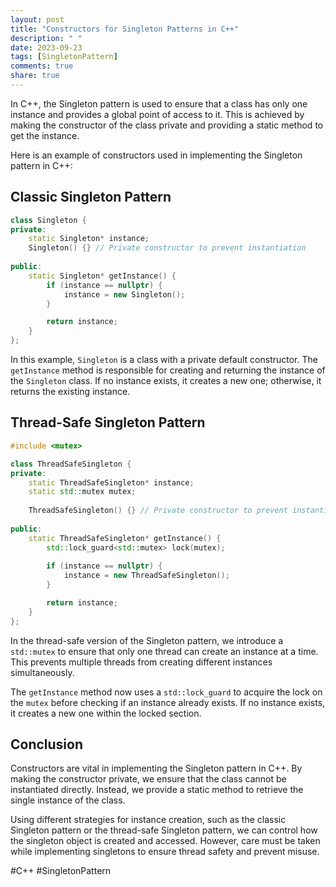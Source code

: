 ```yaml
---
layout: post
title: "Constructors for Singleton Patterns in C++"
description: " "
date: 2023-09-23
tags: [SingletonPattern]
comments: true
share: true
---
```


In C++, the Singleton pattern is used to ensure that a class has only one instance and provides a global point of access to it. This is achieved by making the constructor of the class private and providing a static method to get the instance.

Here is an example of constructors used in implementing the Singleton pattern in C++:

## Classic Singleton Pattern

```cpp
class Singleton {
private:
    static Singleton* instance;
    Singleton() {} // Private constructor to prevent instantiation
    
public:
    static Singleton* getInstance() {
        if (instance == nullptr) {
            instance = new Singleton();
        }

        return instance;
    }
};
```

In this example, `Singleton` is a class with a private default constructor. The `getInstance` method is responsible for creating and returning the instance of the `Singleton` class. If no instance exists, it creates a new one; otherwise, it returns the existing instance.

## Thread-Safe Singleton Pattern

```cpp
#include <mutex>

class ThreadSafeSingleton {
private:
    static ThreadSafeSingleton* instance;
    static std::mutex mutex;
    
    ThreadSafeSingleton() {} // Private constructor to prevent instantiation
    
public:
    static ThreadSafeSingleton* getInstance() {
        std::lock_guard<std::mutex> lock(mutex);
        
        if (instance == nullptr) {
            instance = new ThreadSafeSingleton();
        }

        return instance;
    }
};
```

In the thread-safe version of the Singleton pattern, we introduce a `std::mutex` to ensure that only one thread can create an instance at a time. This prevents multiple threads from creating different instances simultaneously.

The `getInstance` method now uses a `std::lock_guard` to acquire the lock on the `mutex` before checking if an instance already exists. If no instance exists, it creates a new one within the locked section.

## Conclusion

Constructors are vital in implementing the Singleton pattern in C++. By making the constructor private, we ensure that the class cannot be instantiated directly. Instead, we provide a static method to retrieve the single instance of the class.

Using different strategies for instance creation, such as the classic Singleton pattern or the thread-safe Singleton pattern, we can control how the singleton object is created and accessed. However, care must be taken while implementing singletons to ensure thread safety and prevent misuse.

#C++ #SingletonPattern
